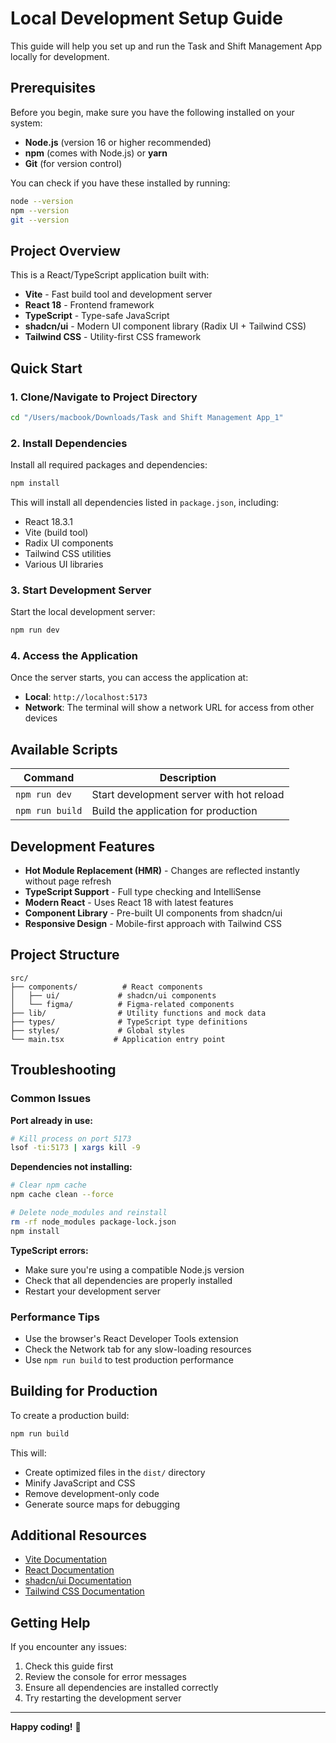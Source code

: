 # Local Development Setup Guide

This guide will help you set up and run the Task and Shift Management App locally for development.

## Prerequisites

Before you begin, make sure you have the following installed on your system:

- **Node.js** (version 16 or higher recommended)
- **npm** (comes with Node.js) or **yarn**
- **Git** (for version control)

You can check if you have these installed by running:
```bash
node --version
npm --version
git --version
```

## Project Overview

This is a React/TypeScript application built with:
- **Vite** - Fast build tool and development server
- **React 18** - Frontend framework
- **TypeScript** - Type-safe JavaScript
- **shadcn/ui** - Modern UI component library (Radix UI + Tailwind CSS)
- **Tailwind CSS** - Utility-first CSS framework

## Quick Start

### 1. Clone/Navigate to Project Directory
```bash
cd "/Users/macbook/Downloads/Task and Shift Management App_1"
```

### 2. Install Dependencies
Install all required packages and dependencies:
```bash
npm install
```

This will install all dependencies listed in `package.json`, including:
- React 18.3.1
- Vite (build tool)
- Radix UI components
- Tailwind CSS utilities
- Various UI libraries

### 3. Start Development Server
Start the local development server:
```bash
npm run dev
```

### 4. Access the Application
Once the server starts, you can access the application at:
- **Local**: `http://localhost:5173`
- **Network**: The terminal will show a network URL for access from other devices

## Available Scripts

| Command | Description |
|---------|-------------|
| `npm run dev` | Start development server with hot reload |
| `npm run build` | Build the application for production |

## Development Features

- **Hot Module Replacement (HMR)** - Changes are reflected instantly without page refresh
- **TypeScript Support** - Full type checking and IntelliSense
- **Modern React** - Uses React 18 with latest features
- **Component Library** - Pre-built UI components from shadcn/ui
- **Responsive Design** - Mobile-first approach with Tailwind CSS

## Project Structure

```
src/
├── components/          # React components
│   ├── ui/             # shadcn/ui components
│   └── figma/          # Figma-related components
├── lib/                # Utility functions and mock data
├── types/              # TypeScript type definitions
├── styles/             # Global styles
└── main.tsx           # Application entry point
```

## Troubleshooting

### Common Issues

**Port already in use:**
```bash
# Kill process on port 5173
lsof -ti:5173 | xargs kill -9
```

**Dependencies not installing:**
```bash
# Clear npm cache
npm cache clean --force

# Delete node_modules and reinstall
rm -rf node_modules package-lock.json
npm install
```

**TypeScript errors:**
- Make sure you're using a compatible Node.js version
- Check that all dependencies are properly installed
- Restart your development server

### Performance Tips

- Use the browser's React Developer Tools extension
- Check the Network tab for any slow-loading resources
- Use `npm run build` to test production performance

## Building for Production

To create a production build:

```bash
npm run build
```

This will:
- Create optimized files in the `dist/` directory
- Minify JavaScript and CSS
- Remove development-only code
- Generate source maps for debugging

## Additional Resources

- [Vite Documentation](https://vitejs.dev/)
- [React Documentation](https://react.dev/)
- [shadcn/ui Documentation](https://ui.shadcn.com/)
- [Tailwind CSS Documentation](https://tailwindcss.com/)

## Getting Help

If you encounter any issues:
1. Check this guide first
2. Review the console for error messages
3. Ensure all dependencies are installed correctly
4. Try restarting the development server

---

**Happy coding!** 🚀
